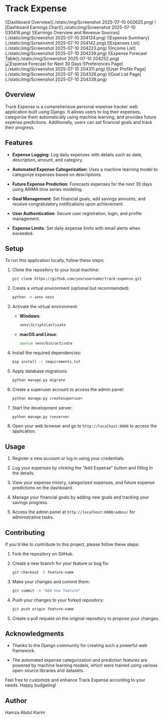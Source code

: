 # Track Expense

![Dashboard Overview](./static/img/Screenshot 2025-07-10 002625.png)
![Dashboard Earnings Chart](./static/img/Screenshot 2025-07-10 030416.png)
![Earnings Overview and Revenue Sources](./static/img/Screenshot 2025-07-10 204124.png)
![Expense Summary](./static/img/Screenshot 2025-07-10 204142.png)
![Expenses List](./static/img/Screenshot 2025-07-10 204223.png)
![Income List](./static/img/Screenshot 2025-07-10 204239.png)
![Expense Forecast Table](./static/img/Screenshot 2025-07-10 204252.png)
![Expense Forecast for Next 30 Days](./static/img/forecast_plot.png)
![Preferences Page](./static/img/Screenshot 2025-07-10 204311.png)
![User Profile Page](./static/img/Screenshot 2025-07-10 204326.png)
![Goal List Page](./static/img/Screenshot 2025-07-10 204339.png)

## Overview

Track Expense is a comprehensive personal expense tracker web application built using Django. It allows users to log their expenses, categorize them automatically using machine learning, and provides future expense predictions. Additionally, users can set financial goals and track their progress.

## Features

- **Expense Logging**: Log daily expenses with details such as date, description, amount, and category.

- **Automated Expense Categorization**: Uses a machine learning model to categorize expenses based on descriptions.

- **Future Expense Prediction**: Forecasts expenses for the next 30 days using ARIMA time series modeling.

- **Goal Management**: Set financial goals, add savings amounts, and receive congratulatory notifications upon achievement.

- **User Authentication**: Secure user registration, login, and profile management.

- **Expense Limits**: Set daily expense limits with email alerts when exceeded.

## Setup

To run this application locally, follow these steps:

1. Clone the repository to your local machine:

   ```bash
   git clone https://github.com/yourusername/track-expense.git
   ```

2. Create a virtual environment (optional but recommended):

   ```bash
   python -m venv venv
   ```

3. Activate the virtual environment:

   - **Windows**:

     ```bash
     venv\Scripts\activate
     ```

   - **macOS and Linux**:

     ```bash
     source venv/bin/activate
     ```

4. Install the required dependencies:

   ```bash
   pip install -r requirements.txt
   ```

5. Apply database migrations:

   ```bash
   python manage.py migrate
   ```

6. Create a superuser account to access the admin panel:

   ```bash
   python manage.py createsuperuser
   ```

7. Start the development server:

   ```bash
   python manage.py runserver
   ```

8. Open your web browser and go to `http://localhost:8000` to access the application.

## Usage

1. Register a new account or log in using your credentials.

2. Log your expenses by clicking the "Add Expense" button and filling in the details.

3. View your expense history, categorized expenses, and future expense predictions on the dashboard.

4. Manage your financial goals by adding new goals and tracking your savings progress.

5. Access the admin panel at `http://localhost:8000/admin/` for administrative tasks.

## Contributing

If you'd like to contribute to this project, please follow these steps:

1. Fork the repository on GitHub.

2. Create a new branch for your feature or bug fix:

   ```bash
   git checkout -b feature-name
   ```

3. Make your changes and commit them:

   ```bash
   git commit -m "Add new feature"
   ```

4. Push your changes to your forked repository:

   ```bash
   git push origin feature-name
   ```

5. Create a pull request on the original repository to propose your changes.

## Acknowledgments

- Thanks to the Django community for creating such a powerful web framework.

- The automated expense categorization and prediction features are powered by machine learning models, which were trained using various open-source libraries and datasets.

Feel free to customize and enhance Track Expense according to your needs. Happy budgeting!

## Author

Hamza Abdul Karim
